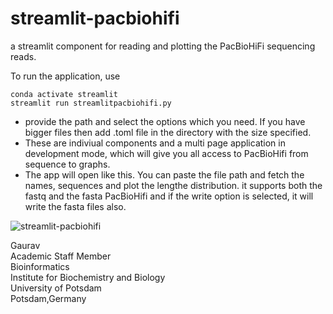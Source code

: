 # streamlit-pacbiohifi
a streamlit component for reading and plotting the PacBioHiFi sequencing reads. 

To run the application, use 
```
conda activate streamlit
streamlit run streamlitpacbiohifi.py 
```
- provide the path and select the options which you need. If you have bigger files then add .toml file in the directory with the size specified. 
- These are indiviual components and a multi page application in development mode, which will give you all access to PacBioHifi from sequence to graphs.
- The app will open like this. You can paste the file path and fetch the names, sequences and plot the lengthe distribution. it supports both the fastq and the fasta PacBioHifi and if the write option is selected, it will write the fasta files also. 

![streamlit-pacbiohifi](https://github.com/gauravearn/streamlit-pacbiohifi/blob/main/streamlitpacbiohifi_multiple.png)

Gaurav \
Academic Staff Member \
Bioinformatics \
Institute for Biochemistry and Biology \
University of Potsdam \
Potsdam,Germany


